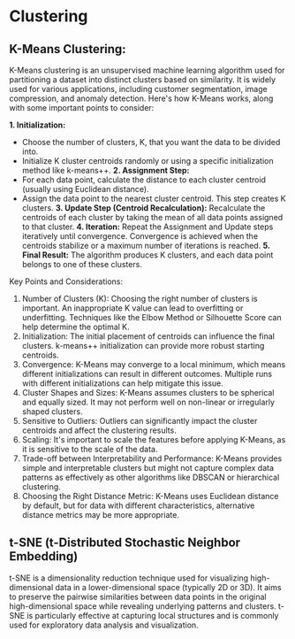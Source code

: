 # Clustering

## K-Means Clustering:

K-Means clustering is an unsupervised machine learning algorithm used for partitioning a dataset into distinct clusters based on similarity. It is widely used for various applications, including customer segmentation, image compression, and anomaly detection. Here's how K-Means works, along with some important points to consider:

**1. Initialization:**
* Choose the number of clusters, K, that you want the data to be divided into.
* Initialize K cluster centroids randomly or using a specific initialization method like k-means++.
**2. Assignment Step:**
* For each data point, calculate the distance to each cluster centroid (usually using Euclidean distance).
* Assign the data point to the nearest cluster centroid. This step creates K clusters.
**3. Update Step (Centroid Recalculation):** Recalculate the centroids of each cluster by taking the mean of all data points assigned to that cluster.
**4. Iteration:** Repeat the Assignment and Update steps iteratively until convergence. Convergence is achieved when the centroids stabilize or a maximum number of iterations is reached.
**5. Final Result:** The algorithm produces K clusters, and each data point belongs to one of these clusters.

Key Points and Considerations:

1. Number of Clusters (K): Choosing the right number of clusters is important. An inappropriate K value can lead to overfitting or underfitting. Techniques like the Elbow Method or Silhouette Score can help determine the optimal K.
2. Initialization: The initial placement of centroids can influence the final clusters. k-means++ initialization can provide more robust starting centroids.
3. Convergence: K-Means may converge to a local minimum, which means different initializations can result in different outcomes. Multiple runs with different initializations can help mitigate this issue.
4. Cluster Shapes and Sizes: K-Means assumes clusters to be spherical and equally sized. It may not perform well on non-linear or irregularly shaped clusters.
5. Sensitive to Outliers: Outliers can significantly impact the cluster centroids and affect the clustering results.
6. Scaling: It's important to scale the features before applying K-Means, as it is sensitive to the scale of the data.
7. Trade-off between Interpretability and Performance: K-Means provides simple and interpretable clusters but might not capture complex data patterns as effectively as other algorithms like DBSCAN or hierarchical clustering.
8. Choosing the Right Distance Metric: K-Means uses Euclidean distance by default, but for data with different characteristics, alternative distance metrics may be more appropriate.

## t-SNE (t-Distributed Stochastic Neighbor Embedding)
t-SNE is a dimensionality reduction technique used for visualizing high-dimensional data in a lower-dimensional space (typically 2D or 3D). It aims to preserve the pairwise similarities between data points in the original high-dimensional space while revealing underlying patterns and clusters. t-SNE is particularly effective at capturing local structures and is commonly used for exploratory data analysis and visualization.
